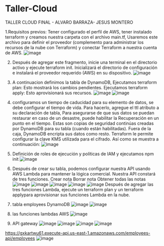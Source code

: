 # Taller-Cloud

TALLER CLOUD FINAL - ALVARO BARRAZA- JESUS MONTERO


1.Requisitos previos: Tener configurado el perfil de AWS, tener instalado terraform y creamos nuestra carpeta con el archivo main.tf, Usaremos este archivo para definir el proveedor (complemento para administrar los recursos de la nube con Terraform) y conectar Terraform a nuestra cuenta de AWS.
![image](https://user-images.githubusercontent.com/62623557/206588238-dad80193-72be-41f7-82c2-fb83ba407ec3.png)

2. Después de agregar este fragmento, inicie una terminal en el directorio activo y ejecute terraform init. Inicializará el directorio de configuración e instalará el proveedor requerido (AWS) en su dispositivo.
![image](https://user-images.githubusercontent.com/62623557/206588255-816276ea-5d16-4e4e-8b62-266c066d950c.png)

3. A continuacion definimos la tabla de DynamoDB, Ejecutamos terraform plan: Esto mostrará los cambios pendientes. Ejecutamos terraform apply: Esto aprovisionará sus recursos.
![image](https://user-images.githubusercontent.com/62623557/206588279-2c1d7a5f-bb1f-4844-8e9c-b66afb110560.png)
![image](https://user-images.githubusercontent.com/62623557/206588294-3657d076-d828-47b5-948f-3002215d2a2b.png)

4. configuramos un tiempo de caducidad para su elemento de datos, se debe configurar el tiempo de vida. Para hacerlo, agregue el ttl atributo a su declaración de tabla, Para asegurarse de que sus datos se puedan restaurar en caso de un desastre, puede habilitar la Recuperación en un punto en el tiempo. Estas son copias de seguridad continúas creadas por DynamoDB para su tabla (cuando están habilitadas). 
Fuera de la caja, DynamoDB encripta sus datos como resto. Terraform le permite configurar la clave KMS utilizada para el cifrado. Así como se muestra a continuación:
![image](https://user-images.githubusercontent.com/62623557/206588383-73ad12a2-d7ee-4fbc-a812-fe1f8ab998bb.png)

5. Definición de roles de ejecución y políticas de IAM y ejecutamos npm init
![image](https://user-images.githubusercontent.com/62623557/206588416-eb51816a-ebe9-4256-a34b-da6acad2a9ab.png)

6. Después de crear su tabla, podemos configurar nuestra API usando AWS Lambda para mantener la lógica comercial. Nuestra API constará de tres funciones.
Crear nota
Borrar nota
Obtener todas las notas
![image](https://user-images.githubusercontent.com/62623557/206588434-59906027-5010-4741-8baa-3ce0b4d53c8a.png)
![image](https://user-images.githubusercontent.com/62623557/206588446-10fa3616-3448-4fb0-8269-aeb3951813da.png)
![image](https://user-images.githubusercontent.com/62623557/206588462-4e3044b4-16f8-4196-979e-1cb672b6868e.png)
![image](https://user-images.githubusercontent.com/62623557/206588477-bedf8a39-9396-479f-a963-021b62dd47ea.png)
![image](https://user-images.githubusercontent.com/62623557/206588485-7ce9367c-46ff-44b1-97e8-1a6a42a12d29.png)
Después de agregar las tres funciones Lambda, ejecute un terraform plan y un terraform applypara aprovisionar sus funciones Lambda en la nube.

7. tabla employees DynamoDB
![image](https://user-images.githubusercontent.com/62623557/206588532-2e5eef8c-f1d8-4a7d-9ba7-223d3b08cfcf.png)
![image](https://user-images.githubusercontent.com/62623557/206588538-d744e0a4-1dd2-4975-9040-c40f84e277e1.png)

8. las funciones lambdas AWS
![image](https://user-images.githubusercontent.com/62623557/206588575-4587c5cf-e4ed-43c0-b0b4-242a9bece353.png)

9. API gateway
![image](https://user-images.githubusercontent.com/62623557/206588596-44326c7d-d5ea-459f-894e-b3ddb8b712b3.png)
![image](https://user-images.githubusercontent.com/62623557/206588613-c3c17aeb-5c4c-45ab-84e8-0c3a69ccd7af.png)
![image](https://user-images.githubusercontent.com/62623557/206588621-f53fbfcf-99ac-4d35-bb7b-f5aae9cee89a.png)
![image](https://user-images.githubusercontent.com/62623557/206588628-0f02188f-34c5-4995-a0a1-aadceb02238c.png)

https://gxkartwu61.execute-api.us-east-1.amazonaws.com/employees-api/employees
![image](https://user-images.githubusercontent.com/62623557/206588646-14e943f0-1433-4085-a57c-26546d371b52.png)
